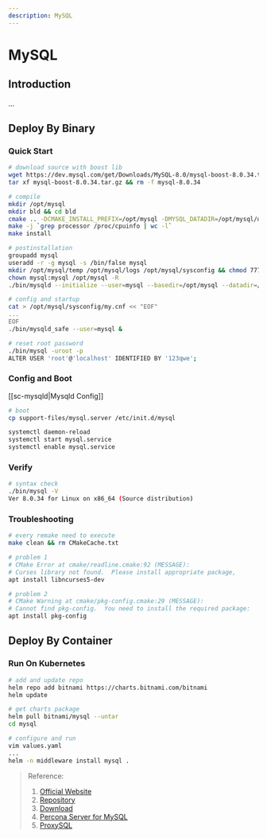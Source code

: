 ```yaml
---
description: MySQL
---
```


# MySQL

## Introduction

...

## Deploy By Binary

### Quick Start

```bash
# download source with boost lib
wget https://dev.mysql.com/get/Downloads/MySQL-8.0/mysql-boost-8.0.34.tar.gz
tar xf mysql-boost-8.0.34.tar.gz && rm -f mysql-8.0.34

# compile
mkdir /opt/mysql
mkdir bld && cd bld
cmake .. -DCMAKE_INSTALL_PREFIX=/opt/mysql -DMYSQL_DATADIR=/opt/mysql/data -DWITH_BOOST=/root/mysql-8.0.34/boost/ -DSYSCONFDIR=/opt/mysql/sysconfig
make -j `grep processor /proc/cpuinfo | wc -l`
make install

# postinstallation
groupadd mysql
useradd -r -g mysql -s /bin/false mysql
mkdir /opt/mysql/temp /opt/mysql/logs /opt/mysql/sysconfig && chmod 777 /opt/mysql/temp
chown mysql:mysql /opt/mysql -R
./bin/mysqld --initialize --user=mysql --basedir=/opt/mysql --datadir=/opt/mysql/data

# config and startup
cat > /opt/mysql/sysconfig/my.cnf << "EOF"
...
EOF
./bin/mysqld_safe --user=mysql &

# reset root password
./bin/mysql -uroot -p
ALTER USER 'root'@'localhost' IDENTIFIED BY '123qwe';

```

### Config and Boot

[[sc-mysqld|Mysqld Config]]

```bash
# boot
cp support-files/mysql.server /etc/init.d/mysql

systemctl daemon-reload
systemctl start mysql.service
systemctl enable mysql.service
```

### Verify

```bash
# syntax check
./bin/mysql -V
Ver 8.0.34 for Linux on x86_64 (Source distribution)
```

### Troubleshooting

```bash
# every remake need to execute
make clean && rm CMakeCache.txt

# problem 1
# CMake Error at cmake/readline.cmake:92 (MESSAGE):
# Curses library not found.  Please install appropriate package,
apt install libncurses5-dev

# problem 2
# CMake Warning at cmake/pkg-config.cmake:29 (MESSAGE):
# Cannot find pkg-config.  You need to install the required package:
apt install pkg-config

```

## Deploy By Container

### Run On Kubernetes

```bash
# add and update repo
helm repo add bitnami https://charts.bitnami.com/bitnami
helm update

# get charts package
helm pull bitnami/mysql --untar
cd mysql

# configure and run
vim values.yaml
...
helm -n middleware install mysql .

```

> Reference:
>
> 1. [Official Website](https://www.mysql.com/)
> 2. [Repository](https://github.com/mysql/mysql-server)
> 3. [Download](https://dev.mysql.com/downloads/)
> 4. [Percona Server for MySQL](https://docs.percona.com/percona-server/)
> 5. [ProxySQL](https://proxysql.com/documentation/)
